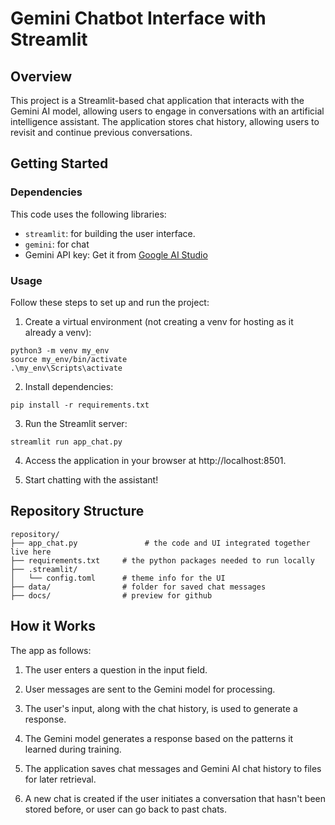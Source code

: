 # Gemini Chatbot Interface with Streamlit

## Overview

This project is a Streamlit-based chat application that interacts with the Gemini AI model, allowing users to engage in conversations with an artificial intelligence assistant. The application stores chat history, allowing users to revisit and continue previous conversations.

## Getting Started

### Dependencies

This code uses the following libraries:

- `streamlit`: for building the user interface. 
- `gemini`: for chat  
- Gemini API key: Get it from [Google AI Studio](https://ai.google.dev/tutorials/setup?hl=tr)


### Usage

Follow these steps to set up and run the project:

1. Create a virtual environment (not creating a venv for hosting as it already a venv):
```
python3 -m venv my_env
source my_env/bin/activate 
.\my_env\Scripts\activate 
```

2. Install dependencies:
```
pip install -r requirements.txt
```

3. Run the Streamlit server:
```
streamlit run app_chat.py
```

4. Access the application in your browser at http://localhost:8501.

5. Start chatting with the assistant!

## Repository Structure
```
repository/
├── app_chat.py               # the code and UI integrated together live here
├── requirements.txt     # the python packages needed to run locally
├── .streamlit/
│   └── config.toml      # theme info for the UI
├── data/                # folder for saved chat messages 
├── docs/                # preview for github

```

## How it Works

The app as follows:

1. The user enters a question in the input field.

2. User messages are sent to the Gemini model for processing.

3. The user's input, along with the chat history, is used to generate a response.

4. The Gemini model generates a response based on the patterns it learned during training.

5. The application saves chat messages and Gemini AI chat history to files for later retrieval.

6. A new chat is created if the user initiates a conversation that hasn't been stored before, or user can go back to past chats.

